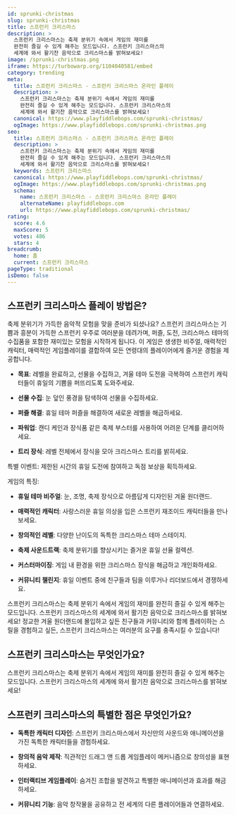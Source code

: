 ```yaml
---
id: sprunki-christmas
slug: sprunki-christmas
title: 스프런키 크리스마스
description: >
  스프런키 크리스마스는 축제 분위기 속에서 게임의 재미를 
  완전히 즐길 수 있게 해주는 모드입니다. 스프런키 크리스마스의 
  세계에 와서 활기찬 음악으로 크리스마스를 밝혀보세요!
image: /sprunki-christmas.png
iframe: https://turbowarp.org/1104040581/embed
category: trending
meta:
  title: 스프런키 크리스마스 - 스프런키 크리스마스 온라인 플레이
  description: >
    스프런키 크리스마스는 축제 분위기 속에서 게임의 재미를 
    완전히 즐길 수 있게 해주는 모드입니다. 스프런키 크리스마스의 
    세계에 와서 활기찬 음악으로 크리스마스를 밝혀보세요!
  canonical: https://www.playfiddlebops.com/sprunki-christmas/
  ogImage: https://www.playfiddlebops.com/sprunki-christmas.png
seo:
  title: 스프런키 크리스마스 - 스프런키 크리스마스 온라인 플레이
  description: >
    스프런키 크리스마스는 축제 분위기 속에서 게임의 재미를 
    완전히 즐길 수 있게 해주는 모드입니다. 스프런키 크리스마스의 
    세계에 와서 활기찬 음악으로 크리스마스를 밝혀보세요!
  keywords: 스프런키 크리스마스
  canonical: https://www.playfiddlebops.com/sprunki-christmas/
  ogImage: https://www.playfiddlebops.com/sprunki-christmas.png
  schema:
    name: 스프런키 크리스마스 - 스프런키 크리스마스 온라인 플레이
    alternateName: playfiddlebops.com
    url: https://www.playfiddlebops.com/sprunki-christmas/
rating:
  score: 4.6
  maxScore: 5
  votes: 486
  stars: 4
breadcrumb:
  home: 홈
  current: 스프런키 크리스마스
pageType: traditional
isDemo: false
---
```


## 스프런키 크리스마스 플레이 방법은?

축제 분위기가 가득한 음악적 모험을 맞을 준비가 되셨나요? 스프런키 크리스마스는 기쁨과 흥분이 가득한 스프런키 우주로 여러분을 데려가며, 퍼즐, 도전, 크리스마스 테마의 수집품을 포함한 재미있는 모험을 시작하게 됩니다. 이 게임은 생생한 비주얼, 매력적인 캐릭터, 매력적인 게임플레이를 결합하여 모든 연령대의 플레이어에게 즐거운 경험을 제공합니다.

- **목표**: 레벨을 완료하고, 선물을 수집하고, 겨울 테마 도전을 극복하여 스프런키 캐릭터들이 휴일의 기쁨을 퍼뜨리도록 도와주세요.

- **선물 수집**: 눈 덮인 풍경을 탐색하여 선물을 수집하세요.

- **퍼즐 해결**: 휴일 테마 퍼즐을 해결하여 새로운 레벨을 해금하세요.

- **파워업**: 캔디 케인과 장식품 같은 축제 부스터를 사용하여 어려운 단계를 클리어하세요.

- **트리 장식**: 레벨 전체에서 장식을 모아 크리스마스 트리를 밝히세요.

특별 이벤트: 제한된 시간의 휴일 도전에 참여하고 독점 보상을 획득하세요.

게임의 특징:

- **휴일 테마 비주얼**: 눈, 조명, 축제 장식으로 아름답게 디자인된 겨울 원더랜드.

- **매력적인 캐릭터**: 사랑스러운 휴일 의상을 입은 스프런키 재조이드 캐릭터들을 만나보세요.

- **창의적인 레벨**: 다양한 난이도의 독특한 크리스마스 테마 스테이지.

- **축제 사운드트랙**: 축제 분위기를 향상시키는 즐거운 휴일 선율 컬렉션.

- **커스터마이징**: 게임 내 환경을 위한 크리스마스 장식을 해금하고 개인화하세요.

- **커뮤니티 챌린지**: 휴일 이벤트 중에 친구들과 팀을 이루거나 리더보드에서 경쟁하세요.

스프런키 크리스마스는 축제 분위기 속에서 게임의 재미를 완전히 즐길 수 있게 해주는 모드입니다. 스프런키 크리스마스의 세계에 와서 활기찬 음악으로 크리스마스를 밝혀보세요! 정교한 겨울 원더랜드에 몰입하고 싶든 친구들과 커뮤니티와 함께 플레이하는 스릴을 경험하고 싶든, 스프런키 크리스마스는 여러분의 요구를 충족시킬 수 있습니다!

## 스프런키 크리스마스는 무엇인가요?

스프런키 크리스마스는 축제 분위기 속에서 게임의 재미를 완전히 즐길 수 있게 해주는 모드입니다. 스프런키 크리스마스의 세계에 와서 활기찬 음악으로 크리스마스를 밝혀보세요!

## 스프런키 크리스마스의 특별한 점은 무엇인가요?

- **독특한 캐릭터 디자인**: 스프런키 크리스마스에서 자신만의 사운드와 애니메이션을 가진 독특한 캐릭터들을 경험하세요.

- **창의적 음악 제작**: 직관적인 드래그 앤 드롭 게임플레이 메커니즘으로 창의성을 표현하세요.

- **인터랙티브 게임플레이**: 숨겨진 조합을 발견하고 특별한 애니메이션과 효과를 해금하세요.

- **커뮤니티 기능**: 음악 창작물을 공유하고 전 세계의 다른 플레이어들과 연결하세요.